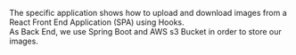 The specific application shows how to upload and download images from a React Front End Application (SPA) using Hooks.<br/> 
As Back End, we use Spring Boot and AWS s3 Bucket in order to store our images.
